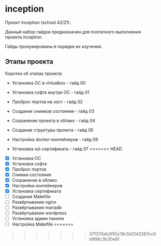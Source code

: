 # inception

Проект inception (school 42/21).

Данный набор гайдов предназначен для поэтапного выполнения проекта inception.

Гайды пронумерованы в порядке их изучения. 

## Этапы проекта

Коротко об этапах проекта:

- Установка ОС в virtualbox - гайд 00

- Установка софта внутри ОС - гайд 01

- Проброс портов на хост - гайд 02

- Создание снимков состояния - гайд 03

- Сохранение проекта в облако - гайд 04

- Создание структуры проекта - гайд 05

- Настройка docker-контейнеров - гайд 06

- Установка ssl-сертификата - гайд 07
<<<<<<< HEAD



- [X] Установка ОС
- [X] Установка софта
- [X] Проброс портов
- [X] Снимки состояния
- [X] Сохранение в облако
- [X] Настройка контейнеров
- [X] Установка сертификата
- [ ] Создание Makefile
- [ ] Развёртывание nginx
- [ ] Развёртывание mariadb
- [ ] Развёртывание wordpress
- [ ] Установка админ панели
- [ ] Настройка Makefile
=======
>>>>>>> 37f370eb3f55c19c5bf242587cc0b998c3b30e6f
